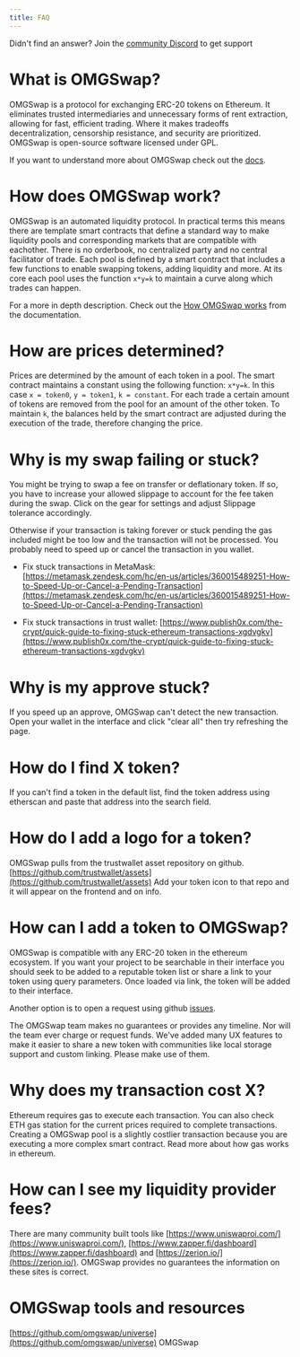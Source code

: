 ```yaml
---
title: FAQ
---
```


<Info>Didn't find an answer? Join the <a href="https://discord.gg/XErMcTq">community Discord</a> to get support</Info>

# What is OMGSwap?

OMGSwap is a protocol for exchanging ERC-20 tokens on Ethereum. It eliminates trusted intermediaries and unnecessary forms of rent extraction, allowing for fast, efficient trading. Where it makes tradeoffs decentralization, censorship resistance, and security are prioritized. OMGSwap is open-source software licensed under GPL.

If you want to understand more about OMGSwap check out the [docs](/docs/v2/).

# How does OMGSwap work?

OMGSwap is an automated liquidity protocol. In practical terms this means there are template smart contracts that define a standard way to make liquidity pools and corresponding markets that are compatible with eachother. There is no orderbook, no centralized party and no central facilitator of trade. Each pool is defined by a smart contract that includes a few functions to enable swapping tokens, adding liquidity and more. At its core each pool uses the function `x*y=k` to maintain a curve along which trades can happen.

For a more in depth description. Check out the [How OMGSwap works](/docs/v2/protocol-overview/how-omgswap-works/) from the documentation.

# How are prices determined?

Prices are determined by the amount of each token in a pool. The smart contract maintains a constant using the following function: `x*y=k`. In this case `x = token0`, `y = token1`, `k = constant`. For each trade a certain amount of tokens are removed from the pool for an amount of the other token. To maintain `k`, the balances held by the smart contract are adjusted during the execution of the trade, therefore changing the price.

# Why is my swap failing or stuck?

You might be trying to swap a fee on transfer or deflationary token. If so, you have to increase your allowed slippage to account for the fee taken during the swap. Click on the gear for settings and adjust Slippage tolerance accordingly.

Otherwise if your transaction is taking forever or stuck pending the gas included might be too low and the transaction will not be processed. You probably need to speed up or cancel the transaction in you wallet.

- Fix stuck transactions in MetaMask: [https://metamask.zendesk.com/hc/en-us/articles/360015489251-How-to-Speed-Up-or-Cancel-a-Pending-Transaction](https://metamask.zendesk.com/hc/en-us/articles/360015489251-How-to-Speed-Up-or-Cancel-a-Pending-Transaction)

- Fix stuck transactions in trust wallet: [https://www.publish0x.com/the-crypt/quick-guide-to-fixing-stuck-ethereum-transactions-xgdvgkv](https://www.publish0x.com/the-crypt/quick-guide-to-fixing-stuck-ethereum-transactions-xgdvgkv)

# Why is my approve stuck?

If you speed up an approve, OMGSwap can't detect the new transaction. Open your wallet in the interface and click "clear all" then try refreshing the page.

# How do I find X token?

If you can't find a token in the default list, find the token address using etherscan and paste that address into the search field.

# How do I add a logo for a token?

OMGSwap pulls from the trustwallet asset repository on github. [https://github.com/trustwallet/assets](https://github.com/trustwallet/assets) Add your token icon to that repo and it will appear on the frontend and on info.

# How can I add a token to OMGSwap?

OMGSwap is compatible with any ERC-20 token in the ethereum ecosystem. If you want your project to be searchable in their interface you should seek to be added to a reputable token list or share a link to your token using query parameters. Once loaded via link, the token will be added to their interface.

Another option is to open a request using github [issues](https://github.com/omgswap/omgswap-frontend/issues/new?assignees=&labels=token+request&template=token-request.md&title=).

The OMGSwap team makes no guarantees or provides any timeline. Nor will the team ever charge or request funds. We've added many UX features to make it easier to share a new token with communities like local storage support and custom linking. Please make use of them.

# Why does my transaction cost X?

Ethereum requires gas to execute each transaction. You can also check ETH gas station for the current prices required to complete transactions. Creating a OMGSwap pool is a slightly costlier transaction because you are executing a more complex smart contract. Read more about how gas works in ethereum.

# How can I see my liquidity provider fees?

There are many community built tools like [https://www.uniswaproi.com/](https://www.uniswaproi.com/), [https://www.zapper.fi/dashboard](https://www.zapper.fi/dashboard) and [https://zerion.io/](https://zerion.io/). OMGSwap provides no guarantees the information on these sites is correct.

# OMGSwap tools and resources

[https://github.com/omgswap/universe](https://github.com/omgswap/universe)
OMGSwap

